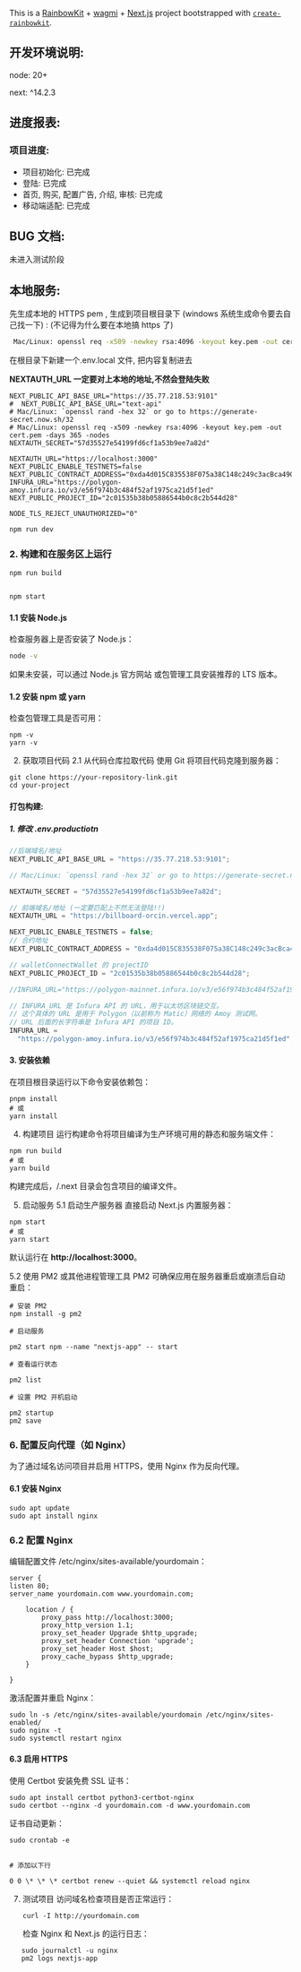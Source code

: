 This is a [RainbowKit](https://rainbowkit.com) + [wagmi](https://wagmi.sh) + [Next.js](https://nextjs.org/) project bootstrapped with [`create-rainbowkit`](/packages/create-rainbowkit).

## 开发环境说明:

node: 20+

next: ^14.2.3

## 进度报表:

### 项目进度:

- 项目初始化: 已完成
- 登陆: 已完成
- 首页, 购买, 配置广告, 介绍, 审核: 已完成
- 移动端适配: 已完成

## BUG 文档:

未进入测试阶段

## 本地服务:

先生成本地的 HTTPS pem , 生成到项目根目录下 (windows 系统生成命令要去自己找一下) :
(不记得为什么要在本地搞 https 了)

```bash
 Mac/Linux: openssl req -x509 -newkey rsa:4096 -keyout key.pem -out cert.pem -days 365 -nodes
```

在根目录下新建一个.env.local 文件, 把内容复制进去

<b>NEXTAUTH_URL 一定要对上本地的地址,不然会登陆失败</b>

```
NEXT_PUBLIC_API_BASE_URL="https://35.77.218.53:9101"
#  NEXT_PUBLIC_API_BASE_URL="text-api"
# Mac/Linux: `openssl rand -hex 32` or go to https://generate-secret.now.sh/32
# Mac/Linux: openssl req -x509 -newkey rsa:4096 -keyout key.pem -out cert.pem -days 365 -nodes
NEXTAUTH_SECRET="57d35527e54199fd6cf1a53b9ee7a82d"

NEXTAUTH_URL="https://localhost:3000"
NEXT_PUBLIC_ENABLE_TESTNETS=false
NEXT_PUBLIC_CONTRACT_ADDRESS="0xda4d015C835538F075a38C148c249c3acBca4901"
INFURA_URL="https://polygon-amoy.infura.io/v3/e56f974b3c484f52af1975ca21d5f1ed"
NEXT_PUBLIC_PROJECT_ID="2c01535b38b05886544b0c8c2b544d28"

NODE_TLS_REJECT_UNAUTHORIZED="0"

```

```bash
npm run dev
```

### 2. 构建和在服务区上运行

```
npm run build


npm start

```

#### 1.1 安装 Node.js

检查服务器上是否安装了 Node.js：

```bash
node -v
```

如果未安装，可以通过 Node.js 官方网站 或包管理工具安装推荐的 LTS 版本。

#### 1.2 安装 npm 或 yarn

检查包管理工具是否可用：

```
npm -v
yarn -v
```

2. 获取项目代码
   2.1 从代码仓库拉取代码
   使用 Git 将项目代码克隆到服务器：

```
git clone https://your-repository-link.git
cd your-project
```

#### 打包构建:

##### 1. 修改 .env.productiotn

```js
//后端域名/地址
NEXT_PUBLIC_API_BASE_URL = "https://35.77.218.53:9101";

// Mac/Linux: `openssl rand -hex 32` or go to https://generate-secret.now.sh/32

NEXTAUTH_SECRET = "57d35527e54199fd6cf1a53b9ee7a82d";

// 前端域名/地址 (一定要匹配上不然无法登陆!!)
NEXTAUTH_URL = "https://billboard-orcin.vercel.app";

NEXT_PUBLIC_ENABLE_TESTNETS = false;
// 合约地址
NEXT_PUBLIC_CONTRACT_ADDRESS = "0xda4d015C835538F075a38C148c249c3acBca4901";

// walletConnectWallet 的 projectID
NEXT_PUBLIC_PROJECT_ID = "2c01535b38b05886544b0c8c2b544d28";

//INFURA_URL="https://polygon-mainnet.infura.io/v3/e56f974b3c484f52af1975ca21d5f1ed"

// INFURA_URL 是 Infura API 的 URL，用于以太坊区块链交互。
// 这个具体的 URL 是用于 Polygon（以前称为 Matic）网络的 Amoy 测试网。
// URL 后面的长字符串是 Infura API 的项目 ID。
INFURA_URL =
  "https://polygon-amoy.infura.io/v3/e56f974b3c484f52af1975ca21d5f1ed";
```

#### 3. 安装依赖

在项目根目录运行以下命令安装依赖包：

```
pnpm install
# 或
yarn install
```

4. 构建项目
   运行构建命令将项目编译为生产环境可用的静态和服务端文件：

```
npm run build
# 或
yarn build
```

构建完成后，/.next 目录会包含项目的编译文件。

5. 启动服务
   5.1 启动生产服务器
   直接启动 Next.js 内置服务器：

```
npm start
# 或
yarn start
```

默认运行在 **http://localhost:3000**。

5.2 使用 PM2 或其他进程管理工具
PM2 可确保应用在服务器重启或崩溃后自动重启：

```
# 安装 PM2
npm install -g pm2

# 启动服务

pm2 start npm --name "nextjs-app" -- start

# 查看运行状态

pm2 list

# 设置 PM2 开机启动

pm2 startup
pm2 save
```

### 6. 配置反向代理（如 Nginx）

为了通过域名访问项目并启用 HTTPS，使用 Nginx 作为反向代理。

#### 6.1 安装 Nginx

```
sudo apt update
sudo apt install nginx
```

### 6.2 配置 Nginx

编辑配置文件 /etc/nginx/sites-available/yourdomain：

```
server {
listen 80;
server_name yourdomain.com www.yourdomain.com;

    location / {
        proxy_pass http://localhost:3000;
        proxy_http_version 1.1;
        proxy_set_header Upgrade $http_upgrade;
        proxy_set_header Connection 'upgrade';
        proxy_set_header Host $host;
        proxy_cache_bypass $http_upgrade;
    }

}
```

激活配置并重启 Nginx：

```
sudo ln -s /etc/nginx/sites-available/yourdomain /etc/nginx/sites-enabled/
sudo nginx -t
sudo systemctl restart nginx
```

#### 6.3 启用 HTTPS

使用 Certbot 安装免费 SSL 证书：

```
sudo apt install certbot python3-certbot-nginx
sudo certbot --nginx -d yourdomain.com -d www.yourdomain.com
```

证书自动更新：

```
sudo crontab -e


# 添加以下行

0 0 \* \* \* certbot renew --quiet && systemctl reload nginx
```

7. 测试项目
   访问域名检查项目是否正常运行：
   ```
   curl -I http://yourdomain.com
   ```
   检查 Nginx 和 Next.js 的运行日志：

```
   sudo journalctl -u nginx
   pm2 logs nextjs-app
```
